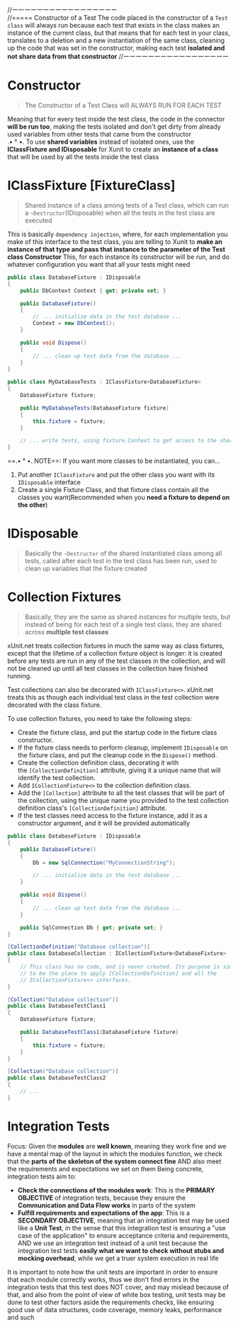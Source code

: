 //ーーーーーーーーーーーーーーーーー  
//=====  Constructor of a Test
The code placed in the constructor of a `Test class` will always run because each test that exists in the class makes an instance of the current class, but that means that for each test in your class, translates to a deletion and a new instantiation of the same class, cleaning up the code that was set in the constructor, making each test **isolated and not share data from that constructor**
//ーーーーーーーーーーーーーーーーー  

# Constructor
> The Constructor of a Test Class will ALWAYS RUN FOR EACH TEST  

Meaning that for every test inside the test class, the code in the connector **will be run too**, making the tests isolated and don't get dirty from already used variables from other tests that came from the constructor  
.• ° •.  To use **shared variables** instead of isolated ones, use the **IClassFixture and IDisposable** for Xunit to create an **instance of a class** that will be used by all the tests inside the test class

# IClassFixture [FixtureClass]
> Shared instance of a class among tests of a Test class, which can run a `~Destructor`(IDisposable) when all the tests in the test class are executed

This is basically `dependency injection`, where, for each implementation you make of this interface to the test class, you are telling to Xunit to **make an instance of that type and pass that instance to the parameter of the Test class Constructor**
This, for each instance its constructor will be run, and do whatever configuration you want that all your tests might need
```csharp
public class DatabaseFixture : IDisposable
{
    public DbContext Context { get; private set; }

    public DatabaseFixture()
    {
        // ... initialize data in the test database ...
        Context = new DbContext();
    }

    public void Dispose()
    {
        // ... clean up test data from the database ...
    }
}

public class MyDatabaseTests : IClassFixture<DatabaseFixture>
{
    DatabaseFixture fixture;

    public MyDatabaseTests(DatabaseFixture fixture)
    {
        this.fixture = fixture;
    }

    // ... write tests, using fixture.Context to get access to the shared database context ...
}
```
==.• ° •.  NOTE==: If you want more classes to be instantiated, you can...
1. Put another `IClassFixture` and put the other class you want with its `IDisposable` interface
2. Create a single Fixture Class, and that fixture class contain all the classes you want(Recommended when you **need a fixture to depend on the other**)

# IDisposable
> Basically the `~Destructor` of the shared instantiated class among all tests, called after each test in the test class has been run, used to clean up variables that the fixture created

# Collection Fixtures
> Basically, they are the same as shared instances for multiple tests, but instead of being for each test of a single test class, they are shared across **multiple test classes**

xUnit.net treats collection fixtures in much the same way as class fixtures, except that the lifetime of a collection fixture object is longer: it is created before any tests are run in any of the test classes in the collection, and will not be cleaned up until all test classes in the collection have finished running.

Test collections can also be decorated with `IClassFixture<>`. xUnit.net treats this as though each individual test class in the test collection were decorated with the class fixture.

To use collection fixtures, you need to take the following steps:

- Create the fixture class, and put the startup code in the fixture class constructor.
- If the fixture class needs to perform cleanup, implement `IDisposable` on the fixture class, and put the cleanup code in the `Dispose()` method.
- Create the collection definition class, decorating it with the `[CollectionDefinition]` attribute, giving it a unique name that will identify the test collection.
- Add `ICollectionFixture<>` to the collection definition class.
- Add the `[Collection]` attribute to all the test classes that will be part of the collection, using the unique name you provided to the test collection definition class's `[CollectionDefinition]` attribute.
- If the test classes need access to the fixture instance, add it as a constructor argument, and it will be provided automatically

```csharp
public class DatabaseFixture : IDisposable
{
    public DatabaseFixture()
    {
        Db = new SqlConnection("MyConnectionString");

        // ... initialize data in the test database ...
    }

    public void Dispose()
    {
        // ... clean up test data from the database ...
    }

    public SqlConnection Db { get; private set; }
}

[CollectionDefinition("Database collection")]
public class DatabaseCollection : ICollectionFixture<DatabaseFixture>
{
    // This class has no code, and is never created. Its purpose is simply
    // to be the place to apply [CollectionDefinition] and all the
    // ICollectionFixture<> interfaces.
}

[Collection("Database collection")]
public class DatabaseTestClass1
{
    DatabaseFixture fixture;

    public DatabaseTestClass1(DatabaseFixture fixture)
    {
        this.fixture = fixture;
    }
}

[Collection("Database collection")]
public class DatabaseTestClass2
{
    // ...
}
```

# Integration Tests
Focus: Given the **modules** are **well known**, meaning they work fine and we have a mental map of the layout in which the modules function, we check that the **parts of the skeleton of the system connect fine** AND also meet the requirements and expectations we set on them
Being concrete, integration tests aim to:
* **Check the connections of the modules work**: This is the **PRIMARY OBJECTIVE** of integration tests, because they ensure the **Communication and Data Flow works** in parts of the system
* **Fulfill requirements and expectations of the app**: This is a **SECONDARY OBJECTIVE**, meaning that an integration test may be used like a **Unit Test**, in the sense that this integration test is ensuring a "use case of the application" to ensure acceptance criteria and requirements, AND we use an integration test instead of a unit test because the integration test tests **easily what we want to check without stubs and mocking overhead**, while we get a truer system execution in real life

It is important to note how the unit tests are important in order to ensure that each module correctly works, thus we don't find errors in the integration tests that this test does NOT cover, and may mislead because of that, and also from the point of view of white box testing, unit tests may be done to test other factors aside the requirements checks, like ensuring good use of data structures, code coverage, memory leaks, performance and such



